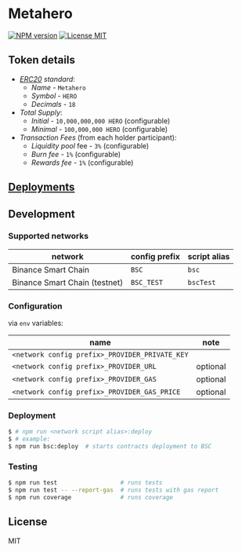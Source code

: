 # Metahero

[![NPM version][npm-image]][npm-url]
[![License MIT][license-image]][license-url]

## Token details

* _[ERC20](https://github.com/ethereum/EIPs/blob/master/EIPS/eip-20.md)  standard_: 
  * _Name_ - `Metahero`
  * _Symbol_ - `HERO`
  * _Decimals_ - `18`
* _Total Supply_:
  * _Initial_ - `10,000,000,000 HERO` (configurable)
  * _Minimal_ - `100,000,000 HERO` (configurable)
* _Transaction Fees_ (from each holder participant):
  * _Liquidity pool_ fee - `3%` (configurable) 
  * _Burn fee_ - `1%` (configurable)
  * _Rewards fee_ - `1%` (configurable)

## [Deployments](../deployments/README.md)

## Development

### Supported networks

| network | config prefix | script alias |
| --- | --- | --- |
| Binance Smart Chain | `BSC` | `bsc` |
| Binance Smart Chain (testnet) | `BSC_TEST` | `bscTest` |

### Configuration

via `env` variables:

| name | note |
| --- | --- |
| `<network config prefix>_PROVIDER_PRIVATE_KEY` | |
| `<network config prefix>_PROVIDER_URL` | optional |
| `<network config prefix>_PROVIDER_GAS` | optional |
| `<network config prefix>_PROVIDER_GAS_PRICE` | optional |

### Deployment

```bash
$ # npm run <network script alias>:deploy
$ # example:
$ npm run bsc:deploy  # starts contracts deployment to BSC
```

### Testing

```bash
$ npm run test                  # runs tests
$ npm run test -- --report-gas  # runs tests with gas report
$ npm run coverage              # runs coverage
```

## License

MIT

[npm-image]: https://badge.fury.io/js/%40metahero%2Fcontracts.svg
[npm-url]: https://npmjs.org/package/@metahero/contracts
[license-image]: https://img.shields.io/badge/License-MIT-yellow.svg
[license-url]: https://github.com/metahero-token/metahero-contracts/blob/master/LICENSE
